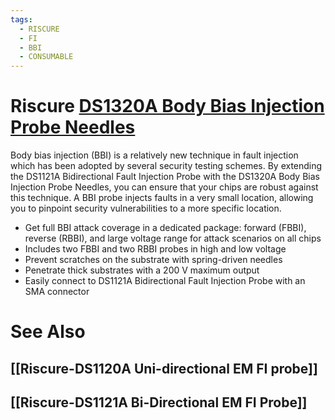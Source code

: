 ```yaml
---
tags:
  - RISCURE
  - FI
  - BBI
  - CONSUMABLE
---
```


# Riscure  [DS1320A Body Bias Injection Probe Needles](https://www.keysight.com/us/en/product/DS1320A/body-bias-injection-probe-needles.html)

Body bias injection (BBI) is a relatively new technique in fault injection which has been adopted by several security testing schemes. By extending the DS1121A Bidirectional Fault Injection Probe with the DS1320A Body Bias Injection Probe Needles, you can ensure that your chips are robust against this technique. A BBI probe injects faults in a very small location, allowing you to pinpoint security vulnerabilities to a more specific location.

- Get full BBI attack coverage in a dedicated package: forward (FBBI), reverse (RBBI), and large voltage range for attack scenarios on all chips 
- Includes two FBBI and two RBBI probes in high and low voltage 
- Prevent scratches on the substrate with spring-driven needles
- Penetrate thick substrates with a 200 V maximum output 
- Easily connect to DS1121A Bidirectional Fault Injection Probe with an SMA connector
# See Also
## [[Riscure-DS1120A Uni-directional EM FI probe]]
## [[Riscure-DS1121A Bi-Directional EM FI Probe]]
